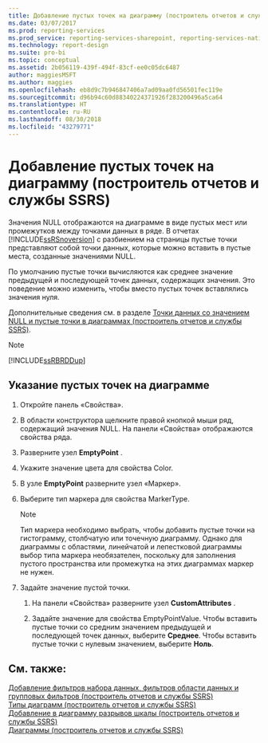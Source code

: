 ```yaml
---
title: Добавление пустых точек на диаграмму (построитель отчетов и службы SSRS) | Документы Майкрософт
ms.date: 03/07/2017
ms.prod: reporting-services
ms.prod_service: reporting-services-sharepoint, reporting-services-native
ms.technology: report-design
ms.suite: pro-bi
ms.topic: conceptual
ms.assetid: 2b056119-439f-494f-83cf-ee0c05dc6487
author: maggiesMSFT
ms.author: maggies
ms.openlocfilehash: eb8d9c7b946847406a7ad09aa0fd56501fec119e
ms.sourcegitcommit: d96b94c60d88340224371926f283200496a5ca64
ms.translationtype: HT
ms.contentlocale: ru-RU
ms.lasthandoff: 08/30/2018
ms.locfileid: "43279771"
---
```

# <a name="add-empty-points-to-a-chart-report-builder-and-ssrs"></a>Добавление пустых точек на диаграмму (построитель отчетов и службы SSRS)
Значения NULL отображаются на диаграмме в виде пустых мест или промежутков между точками данных в ряде. В отчетах [!INCLUDE[ssRSnoversion](../../includes/ssrsnoversion-md.md)] с разбиением на страницы пустые точки представляют собой точки данных, которые можно вставить в пустые места, созданные значениями NULL.  
  
 По умолчанию пустые точки вычисляются как среднее значение предыдущей и последующей точек данных, содержащих значения. Это поведение можно изменить, чтобы вместо пустых точек вставлялись значения нуля.  
  
 Дополнительные сведения см. в разделе [Точки данных со значением NULL и пустые точки в диаграммах (построитель отчетов и службы SSRS)](../../reporting-services/report-design/empty-and-null-data-points-in-charts-report-builder-and-ssrs.md).  
  
> [!NOTE]  
>  [!INCLUDE[ssRBRDDup](../../includes/ssrbrddup-md.md)]  
  
## <a name="to-specify-empty-points-on-a-chart"></a>Указание пустых точек на диаграмме  
  
1.  Откройте панель «Свойства».  
  
2.  В области конструктора щелкните правой кнопкой мыши ряд, содержащий значения NULL. На панели «Свойства» отображаются свойства ряда.  
  
3.  Разверните узел **EmptyPoint** .  
  
4.  Укажите значение цвета для свойства Color.  
  
5.  В узле **EmptyPoint** разверните узел «Маркер».  
  
6.  Выберите тип маркера для свойства MarkerType.  
  
    > [!NOTE]  
    >  Тип маркера необходимо выбрать, чтобы добавить пустые точки на гистограмму, столбчатую или точечную диаграмму. Однако для диаграммы с областями, линейчатой и лепестковой диаграммы выбор типа маркера необязателен, поскольку для заполнения пустого пространства или промежутка на этих диаграммах маркер не нужен.  
  
7.  Задайте значение пустой точки.  
  
    1.  На панели «Свойства» разверните узел **CustomAttributes** .  
  
    2.  Задайте значение для свойства EmptyPointValue. Чтобы вставить пустые точки со средним значением предыдущей и последующей точек данных, выберите **Среднее**. Чтобы вставить пустые точки с нулевым значением, выберите **Ноль**.  
  
## <a name="see-also"></a>См. также:  
 [Добавление фильтров набора данных, фильтров области данных и групповых фильтров (построитель отчетов и службы SSRS)](../../reporting-services/report-design/add-dataset-filters-data-region-filters-and-group-filters.md)   
 [Типы диаграмм (построитель отчетов и службы SSRS)](../../reporting-services/report-design/chart-types-report-builder-and-ssrs.md)   
 [Добавление в диаграмму разрывов шкалы (построитель отчетов и службы SSRS)](../../reporting-services/report-design/add-scale-breaks-to-a-chart-report-builder-and-ssrs.md)   
 [Диаграммы (построитель отчетов и службы SSRS)](../../reporting-services/report-design/charts-report-builder-and-ssrs.md)  
  
  
